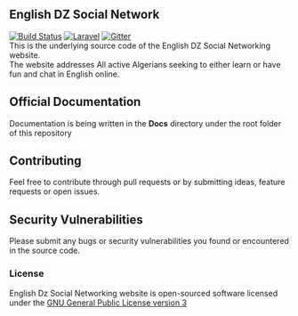## English DZ Social Network
[![Build Status](https://travis-ci.org/CaddyDz/English.svg?branch=master)](https://travis-ci.org/CaddyDz/English)
[![Laravel](https://img.shields.io/badge/Powered%20by-Laravel%20Framework-red.svg)](https://laravel.com/)
[![Gitter](https://img.shields.io/gitter/room/EnglishDz/Lobby.svg?style=flat-square)](https://gitter.im/EnglishDz/Lobby)  
This is the underlying source code of the English DZ Social Networking website.  
The website addresses All active Algerians seeking to either learn or have fun and chat in English online.  

## Official Documentation

Documentation is being written in the **Docs** directory under the root folder of this repository

## Contributing

Feel free to contribute through pull requests or by submitting ideas, feature requests or open issues.  

## Security Vulnerabilities

Please submit any bugs or security vulnerabilities you found or encountered in the source code.

### License

English Dz Social Networking website is open-sourced software licensed under the [GNU General Public License version 3](https://opensource.org/licenses/GPL-3.0)

